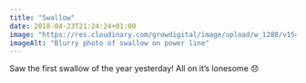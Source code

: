 ```yaml
---
title: "Swallow"
date: 2018-04-23T21:24:24+01:00
image: "https://res.cloudinary.com/growdigital/image/upload/w_1280/v1544109781/swallow-39846036700.jpg"
imageAlt: "Blurry photo of swallow on power line"
---
```


Saw the first swallow of the year yesterday! All on it’s lonesome 😞
